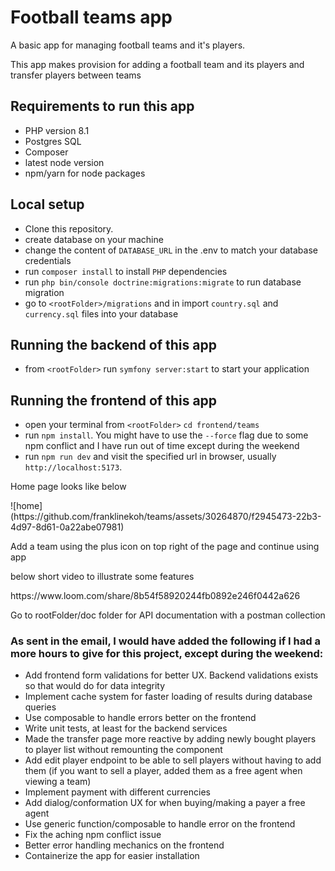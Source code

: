# Football teams app
<p>A basic app for managing football teams and it's players.</p>
<p>This app makes provision for adding a football team and its players and transfer players between teams</p>

## Requirements to run this app
- PHP version 8.1 
- Postgres SQL
- Composer 
- latest node version 
- npm/yarn for node packages

## Local setup

-   Clone this repository.
-  create database on your machine 
-  change the content of `DATABASE_URL` in the .env to match your database credentials
-  run `composer install` to install `PHP` dependencies
-  run `php bin/console doctrine:migrations:migrate` to run database migration
-  go to `<rootFolder>/migrations` and in import `country.sql` and `currency.sql` files into your database

## Running the backend of this app
-  from `<rootFolder>` run `symfony server:start` to start your application

## Running the frontend of this app
-   open your terminal from `<rootFolder>` `cd frontend/teams` 
-   run `npm install`. You might have to use the `--force` flag due to some npm conflict and I have run out of time except during the weekend
-   run `npm run dev` and visit the specified url in browser, usually `http://localhost:5173`. 

<p>Home page looks like below</p>
![home](https://github.com/franklinekoh/teams/assets/30264870/f2945473-22b3-4d97-8d61-0a22abe07981)
<p>Add a team using the plus icon on top right of the page and continue using app</p>

<p>below short video to illustrate some features</p>
https://www.loom.com/share/8b54f58920244fb0892e246f0442a626

<p>Go to rootFolder/doc folder for API documentation with a postman collection </p>

###  As sent in the email, I would have added the following if I had a more hours to give for this project, except during the weekend:

- Add frontend form validations for better UX. Backend validations exists so that would do for data integrity
- Implement cache system for faster loading of results during database queries
- Use composable to handle errors better on the frontend
- Write unit tests, at least for the backend services
- Made the transfer page more reactive by adding newly bought players to player list without remounting the component
- Add edit player endpoint to be able to sell players without having to add them (if you want to sell a player, added them as a free agent when viewing a team)
- Implement payment with different currencies
- Add dialog/conformation UX for when buying/making a payer a free agent
- Use generic function/composable to handle error on the frontend
- Fix the aching npm conflict issue 
- Better error handling mechanics on the frontend
- Containerize the app for easier installation


